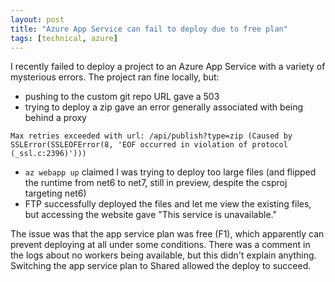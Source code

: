```yaml
---
layout: post
title: "Azure App Service can fail to deploy due to free plan"
tags: [technical, azure]
---
```


I recently failed to deploy a project to an Azure App Service with a variety of mysterious errors. The project ran fine locally, but:

* pushing to the custom git repo URL gave a 503
* trying to deploy a zip gave an error generally associated with being behind a proxy
```
Max retries exceeded with url: /api/publish?type=zip (Caused by SSLError(SSLEOFError(8, 'EOF occurred in violation of protocol (_ssl.c:2396)')))
```
* `az webapp up` claimed I was trying to deploy too large files (and flipped the runtime from net6 to net7, still in preview, despite the csproj targeting net6)
* FTP successfully deployed the files and let me view the existing files, but accessing the website gave "This service is unavailable."

The issue was that the app service plan was free (F1), which apparently can prevent deploying at all under some conditions. There was a comment in the logs about no workers being available, but this didn't explain anything. Switching the app service plan to Shared allowed the deploy to succeed.
